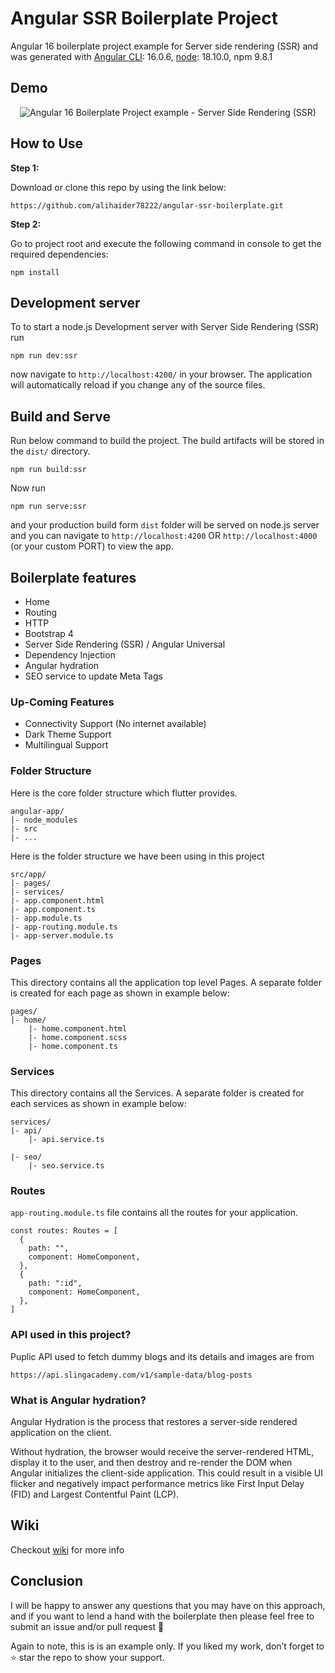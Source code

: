 # Angular SSR Boilerplate Project

Angular 16 boilerplate project example for Server side rendering (SSR) and was generated with [Angular CLI](https://github.com/angular/angular-cli): 16.0.6, [node](https://nodejs.org/en): 18.10.0, npm 9.8.1

## Demo

<p style="text-align: center">
  <img src="./gif/angular-ssr-example.gif" alt="Angular 16 Boilerplate Project example - Server Side Rendering (SSR) "  >
</p>

## How to Use

**Step 1:**

Download or clone this repo by using the link below:

```
https://github.com/alihaider78222/angular-ssr-boilerplate.git
```

**Step 2:**

Go to project root and execute the following command in console to get the required dependencies:

```
npm install
```

## Development server

To to start a node.js Development server with Server Side Rendering (SSR) run

```
npm run dev:ssr
```

now navigate to `http://localhost:4200/` in your browser. The application will automatically reload if you change any of the source files.

## Build and Serve

Run below command to build the project. The build artifacts will be stored in the `dist/` directory.

```
npm run build:ssr
```

Now run

```
npm run serve:ssr
```

and your production build form `dist` folder will be served on node.js server and you can navigate to `http://localhost:4200` OR `http://localhost:4000` (or your custom PORT) to view the app.

## Boilerplate features

* Home
* Routing
* HTTP
* Bootstrap 4
* Server Side Rendering (SSR) / Angular Universal
* Dependency Injection
* Angular hydration
* SEO service to update Meta Tags

### Up-Coming Features

* Connectivity Support (No internet available)
* Dark Theme Support
* Multilingual Support

### Folder Structure

Here is the core folder structure which flutter provides.

```
angular-app/
|- node_modules
|- src
|- ...
```

Here is the folder structure we have been using in this project

```
src/app/
|- pages/
|- services/
|- app.component.html
|- app.component.ts
|- app.module.ts
|- app-routing.module.ts
|- app-server.module.ts
```

### Pages

This directory contains all the application top level Pages. A separate folder is created for each page as shown in example below:

```
pages/
|- home/
    |- home.component.html
    |- home.component.scss
    |- home.component.ts

```

### Services

This directory contains all the Services. A separate folder is created for each services as shown in example below:

```
services/
|- api/
    |- api.service.ts

|- seo/
    |- seo.service.ts

```

### Routes

`app-routing.module.ts` file contains all the routes for your application.

```
const routes: Routes = [
  {
    path: "",
    component: HomeComponent,
  },
  {
    path: ":id",
    component: HomeComponent,
  },
]
```

### API used in this project?

Puplic API used to fetch dummy blogs and its details and images are from

```
https://api.slingacademy.com/v1/sample-data/blog-posts
```


### What is Angular hydration?

Angular Hydration is the process that restores a server-side rendered application on the client.

Without hydration, the browser would receive the server-rendered HTML, display it to the user, and then destroy and re-render the DOM when Angular initializes the client-side application. This could result in a visible UI flicker and negatively impact performance metrics like First Input Delay (FID) and Largest Contentful Paint (LCP).

## Wiki

Checkout [wiki](https://github.com/alihaider78222/angular-ssr-boilerplate/wiki) for more info

## Conclusion

I will be happy to answer any questions that you may have on this approach, and if you want to lend a hand with the boilerplate then please feel free to submit an issue and/or pull request 🙂

Again to note, this is is an example only. If you liked my work, don’t forget to ⭐ star the repo to show your support.

